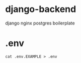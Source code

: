 # django-backend
django nginx postgres boilerplate


# .env
```shell script
cat .env.EXAMPLE > .env
```

